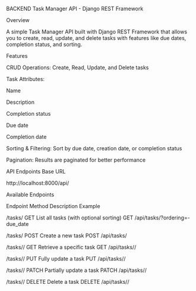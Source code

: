 BACKEND Task Manager API - Django REST Framework

Overview

A simple Task Manager API built with Django REST Framework that allows you to create, read, update, and delete tasks with features like due dates, completion status, and sorting.

Features

CRUD Operations: Create, Read, Update, and Delete tasks

Task Attributes:

Name

Description

Completion status

Due date

Completion date

Sorting & Filtering: Sort by due date, creation date, or completion status

Pagination: Results are paginated for better performance

API Endpoints
Base URL

http://localhost:8000/api/

Available Endpoints

Endpoint	Method	Description	Example

/tasks/	GET	List all tasks (with optional sorting)	GET /api/tasks/?ordering=-due_date

/tasks/	POST	Create a new task	POST /api/tasks/

/tasks/<id>/	GET	Retrieve a specific task	GET /api/tasks/<id>/

/tasks/<id>/	PUT	Fully update a task	PUT /api/tasks/<id>/

/tasks/<id>/	PATCH	Partially update a task	PATCH /api/tasks/<id>/

/tasks/<id>/	DELETE	Delete a task	DELETE /api/tasks/<id>/
